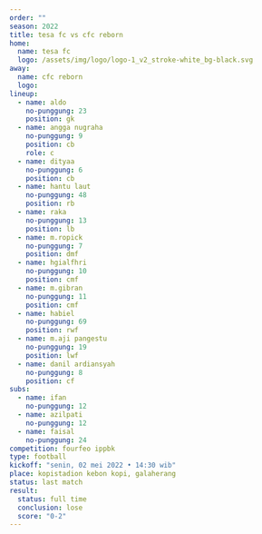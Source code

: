 ```yaml
---
order: ""
season: 2022
title: tesa fc vs cfc reborn
home:
  name: tesa fc
  logo: /assets/img/logo/logo-1_v2_stroke-white_bg-black.svg
away:
  name: cfc reborn
  logo:
lineup:
  - name: aldo
    no-punggung: 23
    position: gk
  - name: angga nugraha
    no-punggung: 9
    position: cb
    role: c
  - name: dityaa
    no-punggung: 6
    position: cb
  - name: hantu laut
    no-punggung: 48
    position: rb
  - name: raka
    no-punggung: 13
    position: lb
  - name: m.ropick
    no-punggung: 7
    position: dmf
  - name: hgialfhri
    no-punggung: 10
    position: cmf
  - name: m.gibran
    no-punggung: 11
    position: cmf
  - name: habiel
    no-punggung: 69
    position: rwf
  - name: m.aji pangestu
    no-punggung: 19
    position: lwf
  - name: danil ardiansyah
    no-punggung: 8
    position: cf
subs:
  - name: ifan
    no-punggung: 12
  - name: azilpati
    no-punggung: 12 
  - name: faisal
    no-punggung: 24
competition: fourfeo ippbk
type: football
kickoff: "senin, 02 mei 2022 • 14:30 wib"
place: kopistadion kebon kopi, galaherang
status: last match
result:
  status: full time
  conclusion: lose
  score: "0-2"
---
```

